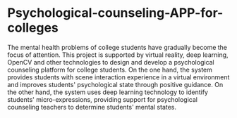 # Psychological-counseling-APP-for-colleges
The mental health problems of college students have gradually become the focus of attention. This project is supported by virtual reality, deep learning, OpenCV and other technologies to design and develop a psychological counseling platform for college students. 
On the one hand, the system provides students with scene interaction experience in a virtual environment and improves students' psychological state through positive guidance. 
On the other hand, the system uses deep learning technology to identify students' micro-expressions, providing support for psychological counseling teachers to determine students' mental states.

